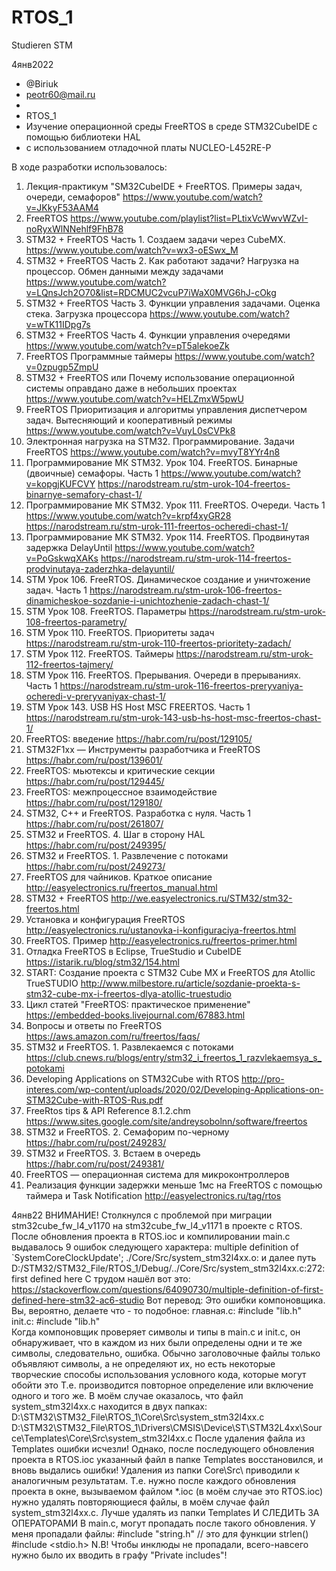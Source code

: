 # RTOS_1
 Studieren STM
 
 4янв2022
  * @Biriuk
  * peotr60@mail.ru
  *
  * RTOS_1
  * Изучение операционной среды FreeRTOS в среде STM32CubeIDE с помощью библиотеки HAL
  * с использованием отладочной платы NUCLEO-L452RE-P
  
 В ходе разработки использовалось:
 1. Лекция-практикум "SM32CubeIDE + FreeRTOS. Примеры задач, очереди, семафоров"
 https://www.youtube.com/watch?v=JKkyF53AAM4
 2. FreeRTOS
 https://www.youtube.com/playlist?list=PLtixVcWwvWZvI-noRyxWlNNehlf9FhB78
 3. STM32 + FreeRTOS Часть 1. Создаем задачи через CubeMX.
 https://www.youtube.com/watch?v=wx3-oESwx_M
 4. STM32 + FreeRTOS Часть 2. Как работают задачи? Нагрузка на процессор. Обмен данными между задачами
 https://www.youtube.com/watch?v=LQnsJch2O70&list=RDCMUC2vcuP7iWaX0MVG6hJ-cOkg
 5. STM32 + FreeRTOS Часть 3. Функции управления задачами. Оценка стека. Загрузка процессора
 https://www.youtube.com/watch?v=wTK11IDpg7s
 6. STM32 + FreeRTOS Часть 4. Функции управления очередями
 https://www.youtube.com/watch?v=pT5alekoeZk
 7. FreeRTOS Программные таймеры
 https://www.youtube.com/watch?v=0zpugp5ZmpU
 8. STM32 + FreeRTOS или Почему использование операционной системы оправдано даже в небольших проектах
 https://www.youtube.com/watch?v=HELZmxW5pwU
 9. FreeRTOS Приоритизация и алгоритмы управления диспетчером задач. Вытесняющий и кооперативный режимы
 https://www.youtube.com/watch?v=VuyL0sCVPk8
 10. Электронная нагрузка на STM32. Программирование. Задачи FreeRTOS
 https://www.youtube.com/watch?v=mvyT8YYr4n8
 11. Программирование МК STM32. Урок 104. FreeRTOS. Бинарные (двоичные) семафоры. Часть 1
 https://www.youtube.com/watch?v=kopgjKUFCVY
 https://narodstream.ru/stm-urok-104-freertos-binarnye-semafory-chast-1/
 12. Программирование МК STM32. Урок 111. FreeRTOS. Очереди. Часть 1
 https://www.youtube.com/watch?v=krpf4xyGR28
 https://narodstream.ru/stm-urok-111-freertos-ocheredi-chast-1/
 13. Программирование МК STM32. Урок 114. FreeRTOS. Продвинутая задержка DelayUntil
 https://www.youtube.com/watch?v=PoGskwqXAKs
 https://narodstream.ru/stm-urok-114-freertos-prodvinutaya-zaderzhka-delayuntil/
 14. STM Урок 106. FreeRTOS. Динамическое создание и уничтожение задач. Часть 1
 https://narodstream.ru/stm-urok-106-freertos-dinamicheskoe-sozdanie-i-unichtozhenie-zadach-chast-1/
 15. STM Урок 108. FreeRTOS. Параметры
 https://narodstream.ru/stm-urok-108-freertos-parametry/
 16. STM Урок 110. FreeRTOS. Приоритеты задач
 https://narodstream.ru/stm-urok-110-freertos-prioritety-zadach/
 17. STM Урок 112. FreeRTOS. Таймеры
 https://narodstream.ru/stm-urok-112-freertos-tajmery/
 18. STM Урок 116. FreeRTOS. Прерывания. Очереди в прерываниях. Часть 1
 https://narodstream.ru/stm-urok-116-freertos-preryvaniya-ocheredi-v-preryvaniyax-chast-1/
 19. STM Урок 143. USB HS Host MSC FREERTOS. Часть 1
 https://narodstream.ru/stm-urok-143-usb-hs-host-msc-freertos-chast-1/
 20. FreeRTOS: введение
 https://habr.com/ru/post/129105/
 21. STM32F1xx — Инструменты разработчика и FreeRTOS
 https://habr.com/ru/post/139601/
 22. FreeRTOS: мьютексы и критические секции
 https://habr.com/ru/post/129445/
 23. FreeRTOS: межпроцессное взаимодействие
 https://habr.com/ru/post/129180/
 24. STM32, C++ и FreeRTOS. Разработка с нуля. Часть 1
 https://habr.com/ru/post/261807/
 25. STM32 и FreeRTOS. 4. Шаг в сторону HAL
 https://habr.com/ru/post/249395/
 26. STM32 и FreeRTOS. 1. Развлечение с потоками
 https://habr.com/ru/post/249273/
 27. FreeRTOS для чайников. Краткое описание
 http://easyelectronics.ru/freertos_manual.html
 28. STM32 + FreeRTOS
 http://we.easyelectronics.ru/STM32/stm32-freertos.html
 29. Установка и конфигурация FreeRTOS
 http://easyelectronics.ru/ustanovka-i-konfiguraciya-freertos.html
 30. FreeRTOS. Пример
 http://easyelectronics.ru/freertos-primer.html
 31. Отладка FreeRTOS в Eclipse, TrueStudio и CubeIDE
 https://istarik.ru/blog/stm32/154.html
 32. START: Создание проекта с STM32 Cube MX и FreeRTOS для Atollic TrueSTUDIO
 http://www.milbestore.ru/article/sozdanie-proekta-s-stm32-cube-mx-i-freertos-dlya-atollic-truestudio
 33. Цикл статей "FreeRTOS: практическое применение"
 https://embedded-books.livejournal.com/67883.html
 34. Вопросы и ответы по FreeRTOS
 https://aws.amazon.com/ru/freertos/faqs/
 34. STM32 и FreeRTOS. 1. Развлекаемся с потоками
 https://club.cnews.ru/blogs/entry/stm32_i_freertos_1_razvlekaemsya_s_potokami
 35. Developing Applications on STM32Cube with RTOS
 http://pro-interes.com/wp-content/uploads/2020/02/Developing-Applications-on-STM32Cube-with-RTOS-Rus.pdf
 36. FreeRtos tips & API Reference 8.1.2.chm
 https://www.sites.google.com/site/andreysobolnn/software/freertos
 37. STM32 и FreeRTOS. 2. Семафорим по-черному
 https://habr.com/ru/post/249283/
 38. STM32 и FreeRTOS. 3. Встаем в очередь
 https://habr.com/ru/post/249381/
 39. FreeRTOS — операционная система для микроконтроллеров
 40. Реализация функции задержки меньше 1мс на FreeRTOS с помощью таймера и Task Notification
 http://easyelectronics.ru/tag/rtos
 
 

 

4янв22 
ВНИМАНИЕ! 
Столкнулся с проблемой при миграции stm32cube_fw_l4_v1170 на stm32cube_fw_l4_v1171 в проекте с RTOS. После обновления проекта в RTOS.ioc и компилировании main.c выдавалось 9 ошибок следующего характера: 
multiple definition of `SystemCoreClockUpdate'; ./Core/Src/system_stm32l4xx.o: 
и далее путь D:/STM32/STM32_File/RTOS_1/Debug/../Core/Src/system_stm32l4xx.c:272: first defined here 
С трудом нашёл вот это: 
https://stackoverflow.com/questions/64090730/multiple-definition-of-first-defined-here-stm32-ac6-studio 
Вот перевод: 
Это ошибки компоновщика. Вы, вероятно, делаете что - то подобное: 
главная.c: 
#include "lib.h"  
init.c: 
#include "lib.h"  
Когда компоновщик проверяет символы и типы в main.c и init.c, он обнаруживает, что в каждом из них были определены одни и те же символы, следовательно, ошибка. Обычно заголовочные файлы только объявляют символы, а не определяют их, но есть некоторые творческие способы использования условного кода, которые могут обойти это 
Т.е. производится повторное определение или включение одного и того же. В моём случае оказалось, что файл system_stm32l4xx.c находится в двух папках: 
D:\STM32\STM32_File\RTOS_1\Core\Src\system_stm32l4xx.c 
D:\STM32\STM32_File\RTOS_1\Drivers\CMSIS\Device\ST\STM32L4xx\Source\Templates\Core\Src\system_stm32l4xx.c 
После удаления файла из Templates ошибки исчезли! Однако, после последующего обновления проекта в RTOS.ioc указанный файл в папке Templates восстановился, и вновь выдались ошибки! 
Удаления из папки Core\Src\ приводили к аналогичным результатам. 
Т.е. нужно после каждого обновления проекта в окне, вызываемом файлом *.ioc (в моём случае это RTOS.ioc) нужно удалять повторяющиеся файлы, в моём случае файл system_stm32l4xx.c. Лучше удалять из папки Templates И СЛЕДИТЬ ЗА ОПЕРАТОРАМИ В main.c, могут пропадать после такого обновления. У меня пропадали файлы: 
#include "string.h" // это для функции strlen() 
#include <stdio.h> 
N.B! Чтобы инклюды не пропадали, всего-навсего нужно было их вводить в графу "Private includes"!
